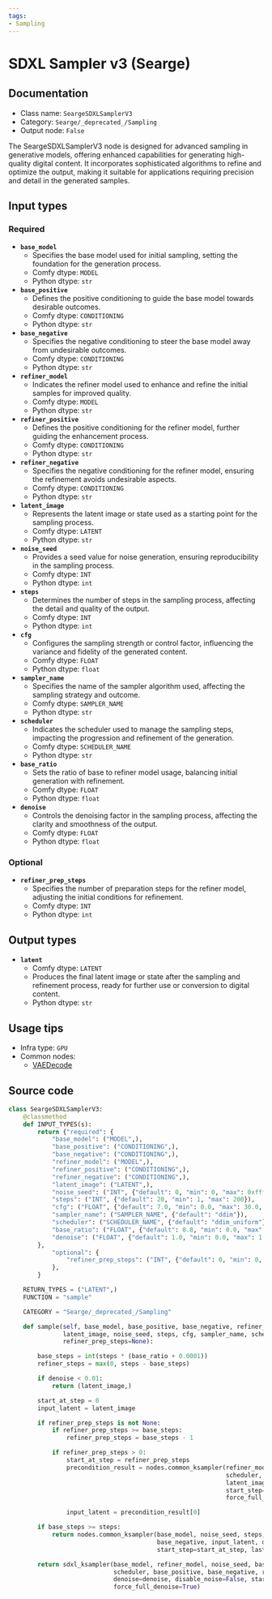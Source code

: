 ```yaml
---
tags:
- Sampling
---
```


# SDXL Sampler v3 (Searge)
## Documentation
- Class name: `SeargeSDXLSamplerV3`
- Category: `Searge/_deprecated_/Sampling`
- Output node: `False`

The SeargeSDXLSamplerV3 node is designed for advanced sampling in generative models, offering enhanced capabilities for generating high-quality digital content. It incorporates sophisticated algorithms to refine and optimize the output, making it suitable for applications requiring precision and detail in the generated samples.
## Input types
### Required
- **`base_model`**
    - Specifies the base model used for initial sampling, setting the foundation for the generation process.
    - Comfy dtype: `MODEL`
    - Python dtype: `str`
- **`base_positive`**
    - Defines the positive conditioning to guide the base model towards desirable outcomes.
    - Comfy dtype: `CONDITIONING`
    - Python dtype: `str`
- **`base_negative`**
    - Specifies the negative conditioning to steer the base model away from undesirable outcomes.
    - Comfy dtype: `CONDITIONING`
    - Python dtype: `str`
- **`refiner_model`**
    - Indicates the refiner model used to enhance and refine the initial samples for improved quality.
    - Comfy dtype: `MODEL`
    - Python dtype: `str`
- **`refiner_positive`**
    - Defines the positive conditioning for the refiner model, further guiding the enhancement process.
    - Comfy dtype: `CONDITIONING`
    - Python dtype: `str`
- **`refiner_negative`**
    - Specifies the negative conditioning for the refiner model, ensuring the refinement avoids undesirable aspects.
    - Comfy dtype: `CONDITIONING`
    - Python dtype: `str`
- **`latent_image`**
    - Represents the latent image or state used as a starting point for the sampling process.
    - Comfy dtype: `LATENT`
    - Python dtype: `str`
- **`noise_seed`**
    - Provides a seed value for noise generation, ensuring reproducibility in the sampling process.
    - Comfy dtype: `INT`
    - Python dtype: `int`
- **`steps`**
    - Determines the number of steps in the sampling process, affecting the detail and quality of the output.
    - Comfy dtype: `INT`
    - Python dtype: `int`
- **`cfg`**
    - Configures the sampling strength or control factor, influencing the variance and fidelity of the generated content.
    - Comfy dtype: `FLOAT`
    - Python dtype: `float`
- **`sampler_name`**
    - Specifies the name of the sampler algorithm used, affecting the sampling strategy and outcome.
    - Comfy dtype: `SAMPLER_NAME`
    - Python dtype: `str`
- **`scheduler`**
    - Indicates the scheduler used to manage the sampling steps, impacting the progression and refinement of the generation.
    - Comfy dtype: `SCHEDULER_NAME`
    - Python dtype: `str`
- **`base_ratio`**
    - Sets the ratio of base to refiner model usage, balancing initial generation with refinement.
    - Comfy dtype: `FLOAT`
    - Python dtype: `float`
- **`denoise`**
    - Controls the denoising factor in the sampling process, affecting the clarity and smoothness of the output.
    - Comfy dtype: `FLOAT`
    - Python dtype: `float`
### Optional
- **`refiner_prep_steps`**
    - Specifies the number of preparation steps for the refiner model, adjusting the initial conditions for refinement.
    - Comfy dtype: `INT`
    - Python dtype: `int`
## Output types
- **`latent`**
    - Comfy dtype: `LATENT`
    - Produces the final latent image or state after the sampling and refinement process, ready for further use or conversion to digital content.
    - Python dtype: `str`
## Usage tips
- Infra type: `GPU`
- Common nodes:
    - [VAEDecode](../../Comfy/Nodes/VAEDecode.md)



## Source code
```python
class SeargeSDXLSamplerV3:
    @classmethod
    def INPUT_TYPES(s):
        return {"required": {
            "base_model": ("MODEL",),
            "base_positive": ("CONDITIONING",),
            "base_negative": ("CONDITIONING",),
            "refiner_model": ("MODEL",),
            "refiner_positive": ("CONDITIONING",),
            "refiner_negative": ("CONDITIONING",),
            "latent_image": ("LATENT",),
            "noise_seed": ("INT", {"default": 0, "min": 0, "max": 0xfffffffffffffff0}),
            "steps": ("INT", {"default": 20, "min": 1, "max": 200}),
            "cfg": ("FLOAT", {"default": 7.0, "min": 0.0, "max": 30.0, "step": 0.5}),
            "sampler_name": ("SAMPLER_NAME", {"default": "ddim"}),
            "scheduler": ("SCHEDULER_NAME", {"default": "ddim_uniform"}),
            "base_ratio": ("FLOAT", {"default": 0.8, "min": 0.0, "max": 1.0, "step": 0.01}),
            "denoise": ("FLOAT", {"default": 1.0, "min": 0.0, "max": 1.0, "step": 0.01}),
        },
            "optional": {
                "refiner_prep_steps": ("INT", {"default": 0, "min": 0, "max": 10}),
            },
        }

    RETURN_TYPES = ("LATENT",)
    FUNCTION = "sample"

    CATEGORY = "Searge/_deprecated_/Sampling"

    def sample(self, base_model, base_positive, base_negative, refiner_model, refiner_positive, refiner_negative,
               latent_image, noise_seed, steps, cfg, sampler_name, scheduler, base_ratio, denoise,
               refiner_prep_steps=None):

        base_steps = int(steps * (base_ratio + 0.0001))
        refiner_steps = max(0, steps - base_steps)

        if denoise < 0.01:
            return (latent_image,)

        start_at_step = 0
        input_latent = latent_image

        if refiner_prep_steps is not None:
            if refiner_prep_steps >= base_steps:
                refiner_prep_steps = base_steps - 1

            if refiner_prep_steps > 0:
                start_at_step = refiner_prep_steps
                precondition_result = nodes.common_ksampler(refiner_model, noise_seed + 2, steps, cfg, sampler_name,
                                                            scheduler, refiner_positive, refiner_negative,
                                                            latent_image, denoise=denoise, disable_noise=False,
                                                            start_step=steps - refiner_prep_steps, last_step=steps,
                                                            force_full_denoise=False)

                input_latent = precondition_result[0]

        if base_steps >= steps:
            return nodes.common_ksampler(base_model, noise_seed, steps, cfg, sampler_name, scheduler, base_positive,
                                         base_negative, input_latent, denoise=denoise, disable_noise=False,
                                         start_step=start_at_step, last_step=steps, force_full_denoise=True)

        return sdxl_ksampler(base_model, refiner_model, noise_seed, base_steps, refiner_steps, cfg, sampler_name,
                             scheduler, base_positive, base_negative, refiner_positive, refiner_negative, input_latent,
                             denoise=denoise, disable_noise=False, start_step=start_at_step, last_step=steps,
                             force_full_denoise=True)

```
